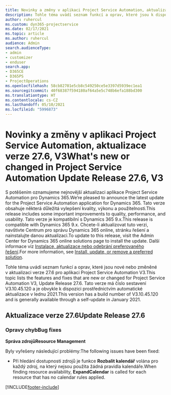 ```yaml
---
title: Novinky a změny v aplikaci Project Service Automation, aktualizace verze 27.6, oprava hotfix, V3
description: Tohle téma uvádí seznam funkcí a oprav, které jsou k dispozici v aktualizaci verze 27.6, oprava hotfix, pro aplikaci Project Service Automation V3.
author: ruhercul
ms.custom: dyn365-projectservice
ms.date: 02/17/2021
ms.topic: article
ms.author: ruhercul
audience: Admin
search.audienceType:
- admin
- customizer
- enduser
search.app:
- D365CE
- D365PS
- ProjectOperations
ms.openlocfilehash: 58cb82701e5cb8c549250ce5e3397d5939ec1ea1
ms.sourcegitcommit: 40f68387f594180af64a5e5c748b6efa188bd300
ms.translationtype: HT
ms.contentlocale: cs-CZ
ms.lasthandoff: 05/10/2021
ms.locfileid: "5996873"
---
```

# <a name="whats-new-or-changed-in-project-service-automation-update-release-276-v3"></a><span data-ttu-id="327b7-103">Novinky a změny v aplikaci Project Service Automation, aktualizace verze 27.6, V3</span><span class="sxs-lookup"><span data-stu-id="327b7-103">What's new or changed in Project Service Automation Update Release 27.6, V3</span></span>

<span data-ttu-id="327b7-104">S potěšením oznamujeme nejnovější aktualizaci aplikace Project Service Automation pro Dynamics 365.</span><span class="sxs-lookup"><span data-stu-id="327b7-104">We’re pleased to announce the latest update for the Project Service Automation application for Dynamics 365.</span></span> <span data-ttu-id="327b7-105">Tato verze obsahuje některá důležitá vylepšení kvality, výkonu a použitelnosti.</span><span class="sxs-lookup"><span data-stu-id="327b7-105">This release includes some important improvements to quality, performance, and usability.</span></span> <span data-ttu-id="327b7-106">Tato verze je kompatibilní s Dynamics 365 9.x.</span><span class="sxs-lookup"><span data-stu-id="327b7-106">This release is compatible with Dynamics 365 9.x.</span></span> <span data-ttu-id="327b7-107">Chcete-li aktualizovat tuto verzi, navštivte Centrum pro správu Dynamics 365 online, stránku řešení a nainstalujte danou aktualizaci.</span><span class="sxs-lookup"><span data-stu-id="327b7-107">To update to this release, visit the Admin Center for Dynamics 365 online solutions page to install the update.</span></span> <span data-ttu-id="327b7-108">Další informace viz [Instalace, aktualizace nebo odebrání preferovaného řešení](/power-platform/admin/install-remove-preferred-solution).</span><span class="sxs-lookup"><span data-stu-id="327b7-108">For more information, see [Install, update, or remove a preferred solution](/power-platform/admin/install-remove-preferred-solution).</span></span>

<span data-ttu-id="327b7-109">Tohle téma uvádí seznam funkcí a oprav, které jsou nové nebo změněné v aktualizaci verze 27.6 pro aplikaci Project Service Automation V3.</span><span class="sxs-lookup"><span data-stu-id="327b7-109">This topic lists the features and fixes that are new or changed for Project Service Automation V3, Update Release 27.6.</span></span> <span data-ttu-id="327b7-110">Tato verze má číslo sestavení V3.10.45.120 a je obvykle k dispozici prostřednictvím automatické aktualizace v lednu 2021.</span><span class="sxs-lookup"><span data-stu-id="327b7-110">This version has a build number of V3.10.45.120 and is generally available through a self-update in January 2021.</span></span>

## <a name="update-release-276"></a><span data-ttu-id="327b7-111">Aktualizace verze 27.6</span><span class="sxs-lookup"><span data-stu-id="327b7-111">Update Release 27.6</span></span>

### <a name="bug-fixes"></a><span data-ttu-id="327b7-112">Opravy chyb</span><span class="sxs-lookup"><span data-stu-id="327b7-112">Bug fixes</span></span>


<span data-ttu-id="327b7-113">**Správa zdrojů**</span><span class="sxs-lookup"><span data-stu-id="327b7-113">**Resource Management**</span></span>

<span data-ttu-id="327b7-114">Byly vyřešeny následující problémy:</span><span class="sxs-lookup"><span data-stu-id="327b7-114">The following issues have been fixed:</span></span>

- <span data-ttu-id="327b7-115">Při hledání dostupnosti zdrojů je funkce **Rozbalit kalendář** volána pro každý zdroj, na který nejsou použita žádná pravidla kalendáře.</span><span class="sxs-lookup"><span data-stu-id="327b7-115">When finding resource availability, **ExpandCalendar** is called for each resource that has no calendar rules applied.</span></span>


[!INCLUDE[footer-include](../includes/footer-banner.md)]